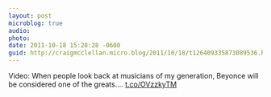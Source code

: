 ```yaml
---
layout: post
microblog: true
audio: 
photo: 
date: 2011-10-18 15:28:28 -0600
guid: http://craigmcclellan.micro.blog/2011/10/18/t126409335873089536.html
---
```

Video: When people look back at musicians of my generation, Beyonce will be considered one of the greats.... [t.co/OVzzkyTM](http://t.co/OVzzkyTM)
